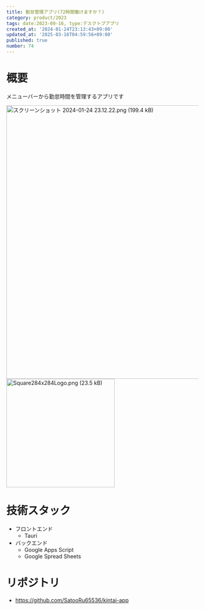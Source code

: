 ```yaml
---
title: 勤怠管理アプリ(72時間働けますか？)
category: product/2023
tags: date:2023-09-16, type:デスクトプアプリ
created_at: '2024-01-24T23:13:43+09:00'
updated_at: '2025-03-16T04:59:56+09:00'
published: true
number: 74
---
```


<!-- icons: tauri,rust -->

# 概要
メニューバーから勤怠時間を管理するアプリです

<img width="716" alt="スクリーンショット 2024-01-24 23.12.22.png (199.4 kB)" src="https://img.esa.io/uploads/production/attachments/21347/2024/01/24/148142/ada9b6ab-8c99-4bd1-8c22-00c7c857e9c4.png">

<img width="284" alt="Square284x284Logo.png (23.5 kB)" src="https://img.esa.io/uploads/production/attachments/21347/2024/01/24/148142/259e734a-aa11-47c2-94a4-ea16aa2dbe9a.png">

# 技術スタック
- フロントエンド
    - Tauri
- バックエンド
    - Google Apps Script
    - Google Spread Sheets

# リポジトリ
- https://github.com/SatooRu65536/kintai-app

